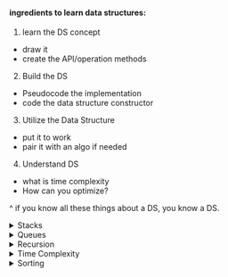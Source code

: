 #### ingredients to learn data structures:
1. learn the DS concept
  - draw it
  - create the API/operation methods
2. Build the DS
  - Pseudocode the implementation
  - code the data structure constructor
3. Utilize the Data Structure
  - put it to work
  - pair it with an algo if needed
4. Understand DS
  - what is time complexity
  - How can you optimize?

  ^ if you know all these things about a DS, you know a DS.
  
<details>
<summary>Stacks</summary>
  LIFO - list item added into the stack will be the first one taken out. 

  * a stack is basically an array that can ONLY push() and pop().

  EX: [1,2,3] -> can only take of 3, 2, and then 1.

  example of this is a call stack. after a fn is done, we pop it off the call stack. 

  ###### Interface: stacks
  1. constructor function
    - storage
  2. methods
    - push(value) // adds value to the front, returns size of the stack
    - pop() // removes value from front, returns the value
    - size() // returns the size of the stack as an integer

NOTE: there is no linked list in JS. 

if we didnt have arrays, how would we store a stack? a variable!

```js
var Stack = function() {
  this.storage = "";
};

Stack.prototype.push = function (val) {

};

Stack.prototype.pop = function () {

};

Stack.prototype.size = function () {

};

var myWeeklymenu = new Stack();

myWeeklymenu.push("RedBeans");
```

my completed version:
```js
var Stack = function() {
  this.storage = "";
  this.length = 0;
  this.lastValueLength = "";
};

Stack.prototype.push = function (val) {
  this.storage += `--${val}`;
  this.lastValueLength = val.length;
  this.length++;
  return this.lastValueLength;
};

Stack.prototype.pop = function () {
  let lastIndex = this.storage.length - (this.lastValueLength + 2);
  this.storage = this.storage.slice(0, lastIndex);
  this.length--;
  return this.storage;
};

Stack.prototype.size = function () {
  return this.length;
};

var myWeeklymenu = new Stack();

myWeeklymenu.push("RedBeans");
myWeeklymenu.push("Rice");
myWeeklymenu.pop();
myWeeklymenu.size();
```
</details>

<details>
<summary>Queues</summary>
enque = add
deque = subtract

if something is taken off its taken from the front, when you put something on its added to the back.

interface: Queues
1. constructor fn
  - Storage
2. Methods
  - enqueue(value) //adds value to the back, returns the size
  - dequeue(value) //remove value from the front, returns value
  - size() //returns the size of the queue as an integer.

  NOTE: decorator differences = 
  - x++/ x-- = returns the number first, then increments/decrements
  - ++x/--x = we'll incremement, then return the number

EX: 
```js
var x = 4;
x++; //4 ->5 ->6 ->7 
++x; //5 ->6 ->7 ->8
```

NOTE: exercises for stacks and ques are in `stack-exercises.js` and `queue-exercises.js`.

also take a look at these variables:
```js
function Stack(capacity) {
  this._storage = {};
  this._length = 0;
  this._capacity = capacity;
}
```

JS has no such thing as private variables, so the `_` mark denotes it to other variables as,"hey this is my interface so do not modify it!!!"
</details>




<details>
<summary>Recursion</summary>
recursion = when a function calls itself.

```js
var callMe = function() {
  callMe();
  callMe();
  callMe('anytime');
};
```

### Recursive Functions
- why we do this? elegant solutions to keep code DRY.

 lets take a look at the above example:
```js
var callMe = function() {
  callMe();
  callMe();
  callMe('anytime');
};

callMe();
```

lets see what actually happens:
```js
var callMe = function() {  //1 first this happens
  callMe(); // 2.then this happens
  callMe();
  callMe('anytime');
};

var callMe = function() {  //2.
  callMe(); // 3.then this happens
  callMe();
  callMe('anytime');
};

var callMe = function() {  //3.
  callMe(); // 4.then this happens
  callMe();
  callMe('anytime');
};
```

as we see ^, we're in an infinite loop between the first 2 fns, so `callMe()` and `callMe('anytime)` never occur.

how do we stop it from looping? give it a return condition:

```js
var tracker = 0; 

var callMe = function() {
  tracker++;
  if(tracker === 3) {
    return 'loops!';
  }
  callMe('anytime');
};

callMe();
```

^ now as we'll see, this works, it indeed breaks out of the statement once 'tracker' becomes 3. however, the function returns undefined. we wanted the string 'loops!' to return...what gives? the issue is that since we are calling `callMe('anytime')` inside the function `callMe()`, we need to give ANOTHER return statement in order for the value to be passed UP THE STACK.
EX:
```js
var tracker = 0; 

var callMe = function() {
  tracker++;
  if(tracker === 3) {
    return 'loops!';
  }
  return callMe('anytime');
};

callMe();
```

#### template for a recursive fn
1. identify base case(s)
2. identify recursive case(s)
3. return where appropriate. 
4. write procedures for each case that brings you closer to the base cases.

EX: 
```js
var callMyself = function() {
  if(){
    //base case
    return;
  } else {
    //recursive case
    callMyself();
  }

  return;
};
```


One more example:
```js
var loopNTimes = function(n) {
  console.log('n equals ', n);
  
  if( n <= 1) {
    return 'complete';
  }
  return loopNTimes(n-1);
};

loopNTimes(3);
```

output is:
```js
n equals  3
n equals  2
n equals  1
"complete"
```

recursive analogy: recursion throws a snowball at the top of the hill, it snowballs until it reaches the bottom of the hill, then goes all the way back to the top.

#### Factorial with Loop

whats a factorial? `6!` = `6 * 5 * 4 * 3 * 2 * 1`
^ classic example of recursion.

another example:
```js
function computeFactorial(num) {
  var result = 1;

  for(var i = 2; i <= num; i++) {
    result *= i;
  }

  return result;
}
```

if we call computeFactorial(5), the loop will run:

```js
result *= 2;
result *= 3;
result *= 4;
result *= 5;
```

in this case, `num` is our base case, this is when the return statement will occur. 

one thing I've noticed is a flaw in my own thinking is that I thought that when a base case is reached in a recursive function, the return statement simply breaks us out of the function and returns the statement and then things are over. that is not true, what happens when the base case is reached is the return statement retuns something and then we go from the top of the stack to the bottom of it, adding the new values to calculate whatever it is we're trying to calculate,  returning that calculation to the next function in the stack and popping the current function off the stack and so forth until we hit the beginning of the stack......using the snowball analogy, this makes total sense. 

we created a stack of functions until the base case is met, and then once that base case is met, we unwind the stack function by function, calculating values and popping off functions one by one until we get to the bottom.

Recursion vs. loops
- loops are more performant than recursion in JS

##### Wrapper function
* this is when you have a recursive function inside of a function:
```js
function runRecursiveLoop(start, end) {
  function recurse(i){
    console.log(i);
    if(i < end) {
      recurse(i + 1);
    }
  }
  recurse(start);
}
```

NOTE: Exercises are available in `recursion-intro.js`.
</details>

<details>
<summary>Time Complexity</summary>
What makes an algorithm fast?

space complexity = how much memory is used?

time complexity = 
how many comparisons are made?
how many swaps are made?

how many calculations do you have to do?

As your dataset grows, how much more work does your algorithm have to do? what defines that speed?

EX;

imagine on kayak.com youre trying to sort hotels from lowest to highest price. you could do this by evaluating each hotel in the hotel list to every hotel in the list to find the price difference. you could represent this by making a number of columns, the length of the hotel list, and the same for the rows as well. this would be considered 'n squared' because 'n' is the number of hotels, and its speed is whatever it is multiplied by whatever it is...

EX: 
5 hotels? n squared = 25 operations to do. 
10 hotels? 100 operations to do

another example. take the same amount of hotels and try to find the min and the max. for these two values, in each of the hotels you have to check if the hotel is higher than the max and lower than the min. 

the value here is N * 2, because you have to check the min and max for every input.
20 hotels? N * 2 =  40 operations

we can also call this '2N'....'N' being the size of the dataset. 

#### Understanding Big O 
in review to the previous thing:

- N squared = compare numbers to each other
- 2N = find min and max numbers 
- 2 = sorted list, find first and last

^ what does this mean in CS terms?

- N squared = O(n^2), quadratic
- 2N = O(n), linear
- 2 = O(1), constant. this is the fastest speed, its called constant because regardless how big our dataset gets, this speed stays constant. 

###### speeds
1. constant - O(1) = fastest
2. logarithmic - O(logn)
3. linear - O(n)
--- anything above linear is considered a bad algo 
4. quadratic - O(n^2)
5. exponential - O(k^n)

O = order...

check the cheatsheet and the slides in this lesson because you're not going to be able to understand the graphs. 

interesting: if you only have a small dataset, whether or not your algo is quadratic or constant or whatever doesnt really matter. its only when you have sets of data that are 1000s of items that you start to see its effect. 

#### Calculating Big O of JS Operations
arr.push()    // O(1)
arr.pop()     // O(1)
for(){}       // O(n)....as the array grows, we'll add to N to calculate its time complexity.
arr.unshift() // shift everythting over 1 index...let think about this:

[1,2,3,4]
TO:
[0,1,2,3,4] // 4 moves

[1,2,3,4, 5, 6, 7, 8]
[0, 1,2,3,4, 5, 6, 7, 8] // 8 moves

^ so we see its linear, being O(n)..n being the number of elements in the operation/array.

#### Calculating Big O of loops
we've discussed single JS operations so far...how do we calculate stuff if we have multiple expressions/loops, etc?

 EX: 
 ```js

 for(var i...){ // O(n)
   1 + 1 // O(1)
 }

 for(var i...){ // O(n) <-- when 2 operations are nested we multiply them, so O(n) * O(n)
  for(var i...){ // O(n)
    3 + 3 // O(1)
    5 + 6 // O(1) <-- when 2 operations are next to each other we add them, so O(1) + O(1)
  }
 }

 // ^ this is O(n^2) * O(2)
 //we can then trim it to be O(n^2) because we dont care about the constant time.

 ```
^ remember, you can CHOP off the fastest one...you just want the slowest algo. 


- `O(logn)`...a good example is the phonebook splitting example: 
* things are O(logn) when you cut a dataset in half in order to find something. this is also referred to as a binary search. 

##### Complexity of Common Operations
* O(1) - running a statement (1+1)
* O(1) - value look-up on an array,object,variable.
* O(logn) - loop that cuts problem in half in every iteration
* O(n) - looping through the values of an array
* O(n^2) - double nested loops
* O(n^3) - triple nested loops

###### Space complexity 
Question: when running an algo, are we creating an extra data structure to save our data?

#### Review: Time Complexity
Time complexity of an algorithm signifies the total time required by the program to run to completion. The time complexity is most commonly expressed as the Big O notation. 

Big O notation give us an industry-standard language to discus the performance of algorithms. Not knowing how to speak this language can make you stand as an inexperienced programmer. 

#### Big O Exercises
1.
```js
var countChars = function(str){ 
    var count = 0; //O(1)

    for(var i = 0; i < str.length; i++){ //O(n)
        count++; //O(1)
    }
    
    return count; //O(1)
};

countChars("dance"); //O(n)

countChars("walk"); //O(n) = LINEAR
```

2. 
```js
var countChars = function(str){

    return str.length;

};

countChars("dance"); //O(1)

countChars("walk"); //O(1) = CONSTANT


//How much more work would it take to get the 
//length of 1 million char string?
```

```js
var myList = ["hello", "hola"]; //O(1)

myList.push("bonjour"); //O(1)

myList.unshift();  //O(n)


//calculate the time complexity for the 
//native methods above (separately)
```
</details>

<details>
<summary>Sorting</summary>

sorting sucks in terms of speed, but we need to kow it for interviewing.

<details>
<summary>Bubble Sort</summary>
bubble sort = repeatedly swaps adjacent elements that are out of order. values 'bubble up' to the top of the data structure. 

the higher numbers bubble up to the end.

* NOTE: think of that hungarian dance. 

Interface: bubble sort 
1. sorting function
  - bubbleSort(list) --> returns a sorted list
    - loops through the list
    - compares adjacent elements
    - swaps higher item towards the end

Question: How is this different from implementing data structures? 
Answer: it doesnt appear to have a constructor first...no class patterns, instances, etc. 

Pseudocode: bubble sort
```js
function bubbleSort(list) {
  // for k, loop through 1 to n-1
    //for i loop 0 to n-2
      //if A[i] is greater than A[i + 1]
        // swap A[i] with A[i + 1]
}
```

You could go to the end of 'Elementary Sorting: Bubble Sort' video to understand the Big O calculation...its time complexity in short is O(n^2) as its a loop within a loop.

again: 
bubble loop time complextity = 0(n^2)
</details>

<details>
<summary>Algo Stability and Adaptability</summary>
* so far we've only thought about algo quality in terms of how fast it is. theres a few other things we can consider and in sorting, we're also looking for STABILITY.

a sorting algo is stable if it:
  * preserves the order of equal items
  
  EX: imagine a sorting algorithm that sorts bikes by price, from lowest to highest...it may start like this:

  ```js
  Bike A: $600 : 20 lbs
  Bike B: $500 : 30 lbs
  Bike C: $500 : 35 lbs
  ```

looks good...however, what if we have an additional requirement of also sorting by lowest weight to highest weight. we want to preserve the weight. 

  ```js
  Bike B: $500 : 30 lbs
  Bike C: $500 : 35 lbs
  Bike A: $600 : 20 lbs
  ```

^ as you see, bikes 'B' and 'C' are the same cost, but the lower weight bike comes first. WE PRESERVE THE ORDER if it suits our condition. if you dont have a secondary property, your 'stability' of your algorithm does not matter. THIS IS JUST SOMETHING TO CONSIDER!!!!!

another consideration: ADAPTABILITY

- this was highly glossed over...something to look up, for sure.
</details>

<details>
<summary>Selection Sort</summary>
* = selects the smallest element in an array, pushes it into a new array. 
```js
[1,6,8,2,5];

//new array
[1,2,5,6,8];
```

Selection sort in place:
-this selects the largest element in the array, swaps it to the end of the array. 
```js
[1,2,5,6,8]; //as you see, no new array. 
```
</details>

<details>
<summary>Insertion Sort</summary>
* = Selects the first element in an array, pushes it into a new array. as each new element is added ,insert the new element in the corect order. 

```js
[1,6,8,2,5];

// [1] 
// [1, 6] 
// [1, 6, 8] 
// [1, 2, 6, 8] 
// [1, 2, 5, 6, 8] 
```

diff b/w 'selection sort' and 'insertion sort': 
- SS first selects 1, then 2
- IS selects 1, then 6.

'Insertion sort' inserts, then sorts. 'Selection sort' sorts, then inserts.

Insertion Sort in place:

```js
[1,6,8,2,5];

// [1] 
// [1, 6] 
// [1, 6, 8] 
// [1, 2, 6, 8] 
// [1, 2, 5, 6, 8] 
```

Question on Adaptability:
* this is case by case...imagine if you only get halfway through an algo and its already sorted...how would you code for this?

#### Exercises: bubble, insertion, selection.
* all available in `/elementary-sorting`.
</details>

<details>
<summary>Merge Sort</summary>

Divide and conquer
0. recognize the base case
1. divide: break down the problem during each call
2. conquer: do work on each subset
3. combine: solutions

^ merge sort does this.
Concept: merging lists
* The merge step takes two sorted lists and merges them into one sorted list:

```js

var arr = [3,27,38,43];
var arr2 = [9,10, 82];

var mergedArr = [3,9,10,27,38,43,82];
```

we do this by comparing the first arr index (arr[0])with the second arr index (arrTwo[0]), and if its smaller, remove the first arr value and put into the new one. next you take the next first arr index (arr[1]) and evaluate it to the second array's first index, and then remove the smaller one from the array and push into the new array and keep this going until there's no values left in either array.

#### Pseudocode: merge routine

```js
merge(L, R);

Rpointer = 0
LPointer = 0
Output array = []

Loop until LPointer === L.length && RPointer === R.length
  if(L[LPointer] is greater than R[RPointer]) {
    push lower number (R[0]) to outputArray
    increment Rpointer
  } 
  else {
    push L[LPointer] to outPut array
    increment Lpointer
  }

```
^ REMEMBER: each list is sorted already!!

Concept: merge sort
- step 1: divide input array into 'n' single element subarrays
```js
[38, 27, 43, 3, 9, 82, 10]  //now divide it by 2

[38, 27, 43, 3] [9, 82, 10] //now divide it by 2 again

[38, 27]  [43, 3]  [9, 82]  [10] //now divide it by 2 again!

[38] [27]  [43] [3]  [9] [82]  [10] //this is our base case (length of 1)
```

- step 2. repeatedly merge subarrays and sort on each merge:

```js
[38] [27]  [43] [3]  [9] [82]  [10] //this is our base case (length of 1)

[27, 38]  [3, 43] [9, 82] [10]

[3,27, 38, 43] [9, 10, 82]

[3, 9, 10, 27, 38, 43, 82] //base case

```

so basically you take an array, you cut everything up (DIVIDE), then paste it back together in order (CONQUER). 

Pseudocode: merge sort

```js
mergeSort(list) 
  base case: if list.length < 2, return
  break the list into halves L & R
  Lsorted = mergeSort(L)
  Rsorted = mergeSort(R)
  return merge(Lsorted, Rsorted)
```

#### Time complexity for merge sort
- merge sort is O(n*logn) because we're cutting stuff in half over and over, but then we are putting it together....the time complexity of the merge is linear (O(n))... the 'logn' is the cut in half part.


This is so fucking confusing.

I think it was confusing beause I was thinking of it in terms of 1 function when it was basically 2 functions: theres the fn for breaking the array down in halves, and then inside that function we call the function to actually then take those broken down, 1-index-based arrays, sort them, and push them in. 

TLDR: 1 fn for breaking down array, 1 fn for merging into one ordered array.
</details>

<details>
<summary>Quick Sort</summary>
* this is another sorting algo, pretty famous. 

remember!

Steps for Divide & Conquer:

0. recognize the base case
1. divide: break the problem down during each call
2. Conquer: do work on each subset
3. Combine

With merge sort, all the work is happening on the combination piece. with quick sort, we skip the combination part bc we're doing something in place...and all the action happens in the partition/splitting piece. 

steps
===
1. we take a value in the unordered array, we'll call that a 'pivot'. 
2. we'll partition the array using the pivot: values less than the pivot come before the pivot and values greater go afterwards.
3. recursively apply steps 1 & 2 to the subarrays on either side of the pivot.

####### Details: partition
* pivot point - the element that will eventually be put into the proper index (NOTE: pivot point often begins at beginning or end index of arrray)
* pivot location - the pointer that keeps track of where the list is less than on the left and greater than our pivot point on the right. eventually becomes equal to pivot point when sorted. 

Goal: move the pivot to its rightful place in the array

steps
1. choose pivot point, last element
2. start pivot location at beginning of the array. 
3. iterate through array and if element <= pivot, swap element before pivot location. 

 my thoughts:
 it appears with a quick sort, you grab the last element of the array. this will be your pivot point. you then iterate through the array starting at the first index and if the element compared is less than or equal to the pivot point value, swap the element before the pivot location. 

 confusing, but i'll keep working through it. 

 * Quick sort is the most popular sort and considered the fastest. but we should probably call it partition sort!!!


 ##### Pseudocode: Quick Sort

 ```js
 partition(arr,lo, hi)
  choose last element as the pivot // arr[arr.length] (4)

  keep track of index for pivotLoc //0
  initialized as lo 

  for i, loop from low to high //0 to arr.length
    if current arr[i] <= pivot
      swap pivotLoc and i //nothing happens!!
      increment pivotLoc
    else 
      swap arr[arr.length - 1] with arr[i]
      //save '4' in variable
      //swap arr[arr.length - i ] with arr[i]
 ```
[3,7,6,1,2,5,4]

^ lets look at the swap here. first we take '4' as our pivot point. then starting at the beginning of the array, we'll begin to evaluate

1. 3 is less than 4, so nothing happens, we increment our 'pivotLoc' variable and go to the next one. 
2. 7 IS greater than our pivot point '4' so we SWAP 4 WITH 7. 
3. next we DO ANOTHER SWAP where swap our newly swapped pivot point '4' from its new index of '1' to the index of arr.length - 1...

this is what it looks like:
1. `[3,7,6,1,2,5,4]` //nothing changes
2. `[3,4,6,1,2,5,7]` // swap 4 with 7
3. `[3,5,6,1,2,4,7]` // swap pivot point '4' with 'arr.length - 1' (5)

we continue this process of checking to see if a value is less than out pivot point, and if so doing the double swap as described until we get to a point where everything on the left side of the pivot point is less than the pivot point and everything on the right side is greater than the pivot point. 

this is our end result:

`[3,2,1,4,6,5,7]`

^ look at our pivot point '4'.

once our pivot location meets its place, its found its place and is good. 

##### Debugging the quick sort algo

partition(arr, first, last) {
  let picotLoc = first;
  let pivot = arr[last];

  loop from first to last
    if  pivot > arr[pivotLoc]
      then increment pivotLoc
    else, 
      swap pivot with arr[pivotLoc] && swap pivot with arr[arr.length - 2] 
      // maybe we should track 'arr[arr.length - 2]' somewhere?
}

how do we know when our pivot location is in our final resting place?

//TODO: add in your break for when the pivot has landed. how do you know when?

partition(arr, first, last) {
  let picotLoc = first;
  let pivot = arr[last];

  loop from first to last
    if  pivot > arr[pivotLoc]
      then increment pivotLoc
    else, 
      swap pivot with arr[pivotLoc] && swap pivot with arr[arr.length - 2] 
      // maybe we should track 'arr[arr.length - 2]' somewhere?
}

**interesting: most native implementations of a sort() are a quick sort underneath!!!**

* quick sorts are the most quick sorting algorithms UNLESS you have an algo that is mostly sorted already OR you have a case where the highest number is on the last element always..if its like that, you might as well do a bubble sort. 

**Exercises in `elementary-sorting/quick-sort.js`**
</details>



<details>
<summary>trees</summary>
- trees are upside down in CS
- top is called 'root', and child nodes are 'children'.
- nodes with no children are called 'leaves'.

#### interface: trees
* trees are a data structure, so we'll use JS' pseudoclassical class structure

constructor:
  - storage 
  - root
methods:
  - insert(key) insert a new key in the tree
  - search(key) search for the key in the tree and returns true if exists and false if not
  - min/max: returns min/max value of tree
  - remove(key): removes a key from a tree
</details>


<details>
<summary>Linked Lists</summary>
* a primitive data structure, we dont use it that match.
* its basically a tree where each node only has one child. 

each node in the list contains:
  1. stored data - a node value
  2. stored reference - a LINK - to the next item in the list.

**at the end of our linked list, the pointer (reference) is listed as null.**


* linked list removal = just change the reference pointer..
ex: 
node a -> contains reference to node b -> contains reference to node c
remove node b like: `node a -> contains a reference to node c`

#### Interface: linked list
1. constructor fn
  - storage
  - head
2. methods
  - addToTail(val) // adds node to tail
  - remove(node)   // removes node from list & returns it

* Linked lists kinda suck for lookup but are great for adding/removing to a DS quickly.

### Why Use a linked list
* lists vs arrays
  * traditionally arrays have a fixed size, linked lists dont
  * linked lists are efficient at inserting and deleting, not so 
  * Random Access is NOT efficient for a linked list (ex: you want something at index 5? you'll have to go through every element in list to retrieve the element at index 5)
  * linked lists have no waste of memory beause of its dynamic size, whereas arrays do
  * sequential access is faster in arrays because elements have specific memory locations.

  SO Linked Lists are efficient at inserting/deleting, but suck ass for retrieval.

**Linked List example gone through and understood via youtube, exercise in `linkedlist.js`**
</details>
